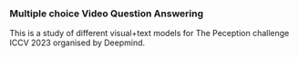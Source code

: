 ### Multiple choice Video Question Answering

This is a study of different visual+text models for The Peception challenge ICCV 2023 organised by Deepmind.
